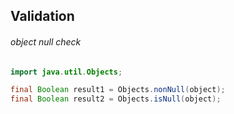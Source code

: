 ## Validation
###### object null check
```java
import java.util.Objects;

final Boolean result1 = Objects.nonNull(object);
final Boolean result2 = Objects.isNull(object);
```
